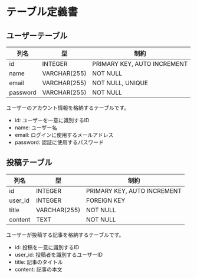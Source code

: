 # テーブル定義書

## ユーザーテーブル

| 列名 | 型 | 制約 |  
| - | - | - |
| id | INTEGER | PRIMARY KEY, AUTO INCREMENT |
| name | VARCHAR(255) | NOT NULL |
| email | VARCHAR(255) | NOT NULL, UNIQUE |  
| password | VARCHAR(255) | NOT NULL |

ユーザーのアカウント情報を格納するテーブルです。

- id: ユーザーを一意に識別するID
- name: ユーザー名
- email: ログインに使用するメールアドレス
- password: 認証に使用するパスワード

## 投稿テーブル

| 列名 | 型 | 制約 |
| - | - | - | 
| id | INTEGER | PRIMARY KEY, AUTO INCREMENT |
| user_id | INTEGER | FOREIGN KEY |
| title | VARCHAR(255) | NOT NULL |
| content | TEXT | NOT NULL |

ユーザーが投稿する記事を格納するテーブルです。

- id: 投稿を一意に識別するID  
- user_id: 投稿者を識別するユーザーID
- title: 記事のタイトル
- content: 記事の本文
